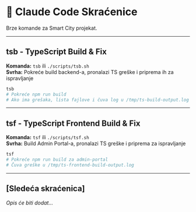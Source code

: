 # 🚀 Claude Code Skraćenice

Brze komande za Smart City projekat.

---

## tsb - TypeScript Build & Fix
**Komanda:** `tsb` ili `./scripts/tsb.sh`  
**Svrha:** Pokreće build backend-a, pronalazi TS greške i priprema ih za ispravljanje

```bash
tsb
# Pokreće npm run build
# Ako ima grešaka, lista fajlove i čuva log u /tmp/ts-build-output.log
```

---

## tsf - TypeScript Frontend Build & Fix
**Komanda:** `tsf` ili `./scripts/tsf.sh`  
**Svrha:** Build Admin Portal-a, pronalazi TS greške i priprema za ispravljanje

```bash
tsf
# Pokreće npm run build za admin-portal
# Čuva greške u /tmp/ts-frontend-build-output.log
```

---

## [Sledeća skraćenica]
*Opis će biti dodat...*